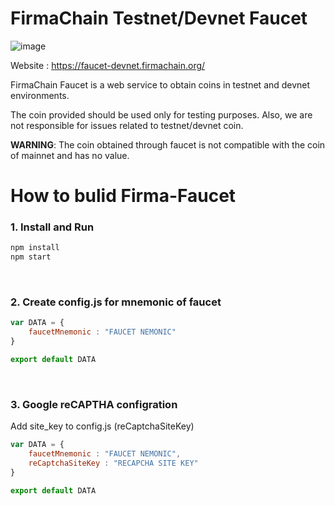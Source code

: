 # FirmaChain Testnet/Devnet Faucet

![image](https://user-images.githubusercontent.com/5277080/132805004-9716fcec-1502-4a1a-817e-6de3c50f046d.png)



Website : https://faucet-devnet.firmachain.org/

FirmaChain Faucet is a web service to obtain coins in testnet and devnet environments. 

The coin provided should be used only for testing purposes. Also, we are not responsible for issues related to testnet/devnet coin.

**WARNING**: The coin obtained through faucet is not compatible with the coin of mainnet and has no value.


# How to bulid Firma-Faucet

### 1. Install and Run 
```javascript
npm install
npm start
```
</br>

### 2. Create config.js for mnemonic of faucet

```javascript
var DATA = {
    faucetMnemonic : "FAUCET NEMONIC"
}

export default DATA
```
</br>

### 3. Google reCAPTHA configration
Add site_key to config.js (reCaptchaSiteKey)


```javascript
var DATA = {
    faucetMnemonic : "FAUCET NEMONIC",
    reCaptchaSiteKey : "RECAPCHA SITE KEY"
}

export default DATA
```
